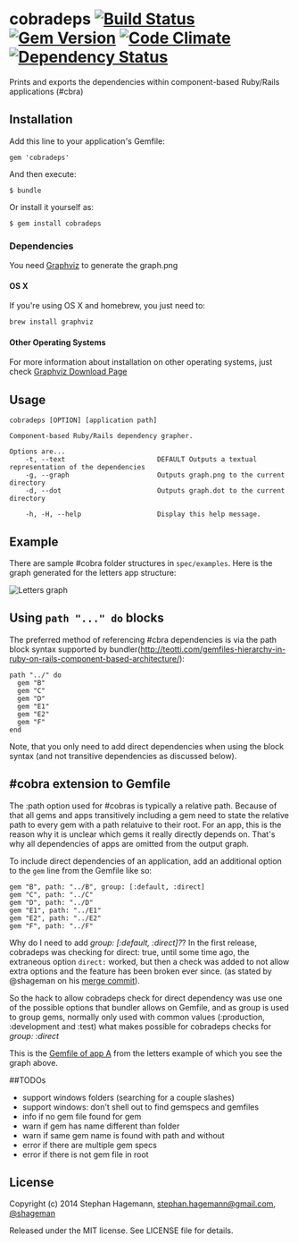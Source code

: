 # cobradeps [![Build Status](https://travis-ci.org/shageman/cobradeps.svg?branch=master)](https://travis-ci.org/shageman/cobradeps) [![Gem Version](https://badge.fury.io/rb/cobradeps.svg)](http://badge.fury.io/rb/cobradeps) [![Code Climate](https://codeclimate.com/github/shageman/cobradeps.png)](https://codeclimate.com/github/shageman/cobradeps) [![Dependency Status](https://gemnasium.com/shageman/cobradeps.svg)](https://gemnasium.com/shageman/cobradeps)

Prints and exports the dependencies within component-based Ruby/Rails applications (#cbra)

## Installation

Add this line to your application's Gemfile:

    gem 'cobradeps'

And then execute:

    $ bundle

Or install it yourself as:

    $ gem install cobradeps
    
### Dependencies

You need [Graphviz](http://graphviz.org/) to generate the graph.png

#### OS X

If you're using OS X and homebrew, you just need to:

```bash
brew install graphviz
```

#### Other Operating Systems

For more information about installation on other operating systems, just check [Graphviz Download Page](http://graphviz.org/Download..php)

## Usage

    cobradeps [OPTION] [application path]

    Component-based Ruby/Rails dependency grapher.

    Options are...
        -t, --text                       DEFAULT Outputs a textual representation of the dependencies
        -g, --graph                      Outputs graph.png to the current directory
        -d, --dot                        Outputs graph.dot to the current directory

        -h, -H, --help                   Display this help message.

## Example

There are sample #cobra folder structures in `spec/examples`. Here is the graph generated for the letters app structure:

![Letters graph](https://raw.githubusercontent.com/shageman/cobradeps/master/spec/examples/letters.png)

## Using `path "..." do` blocks
The preferred method of referencing #cbra dependencies is via the path block syntax supported by bundler(http://teotti.com/gemfiles-hierarchy-in-ruby-on-rails-component-based-architecture/):

    path "../" do
      gem "B"
      gem "C"
      gem "D"
      gem "E1"
      gem "E2"
      gem "F"
    end

Note, that you only need to add direct dependencies when using the block syntax (and not transitive dependencies as discussed below).

## #cobra extension to Gemfile

The :path option used for #cobras is typically a relative path. Because of that all gems and apps transitively including a
gem need to state the relative path to every gem with a path relatuive to their root. For an app, this is the reason why it is
unclear which gems it really directly depends on. That's why all dependencies of apps are omitted from the output graph.

To include direct dependencies of an application, add an additional option to the `gem` line from the Gemfile like so:

    gem "B", path: "../B", group: [:default, :direct]
    gem "C", path: "../C"
    gem "D", path: "../D"
    gem "E1", path: "../E1"
    gem "E2", path: "../E2"
    gem "F", path: "../F"

Why do I need to add _group: [:default, :direct]?_? In the first release, cobradeps was checking for direct: true, until some time ago, the extraneous option `direct:` worked, but then a check was added to not allow extra options and the feature has been broken ever since. (as stated by @shageman on his [merge commit](https://github.com/shageman/cobradeps/commit/6ccf345ab3a34d5f415bb2f381911a3143bb3fd5)).

So the hack to allow cobradeps check for direct dependency was use one of the possible options that bundler allows on Gemfile, and as group is used to group gems, normally only used with common values (:production, :development and :test) what makes possible for cobradeps checks for _group: :direct_

This is the [Gemfile of app A](https://github.com/shageman/cobradeps/blob/master/spec/examples/letters/A/Gemfile)
from the letters example of which you see the graph above.

##TODOs

* support windows folders (searching for a couple slashes)
* support windows: don't shell out to find gemspecs and gemfiles
* info if no gem file found for gem
* warn if gem has name different than folder
* warn if same gem name is found with path and without
* error if there are multiple gem specs
* error if there is not gem file in root


## License

Copyright (c) 2014 Stephan Hagemann, stephan.hagemann@gmail.com, [@shageman](http://twitter.com/shageman)

Released under the MIT license. See LICENSE file for details.
